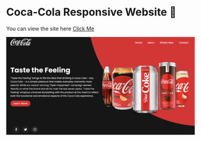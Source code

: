# Coca-Cola Responsive Website 🥤

You can view the site here [Click Me](https://coca-cola-cbbb3.web.app)

![](public/images/coca-cola.png)
